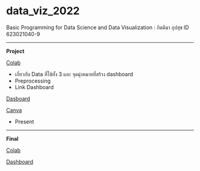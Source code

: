 # data_viz_2022
Basic Programming for Data Science and Data Visualization : กิตติมา อุปสุข ID 623021040-9

----------------------------------------------------------------------------------------------

**Project** 

[Colab](https://github.com/kittimaxz/data_viz_2022/blob/main/Project.ipynb)
  * เกี่ยวกับ Data ที่ใช้ทั้ง 3 และ จุดมุ่งหมายที่สร้าง dashboard
  * Preprocessing
  * Link Dashboard

[Dasboard](https://datastudio.google.com/s/r3JYqHRIWTs)

[Canva](https://github.com/kittimaxz/data_viz_2022/blob/main/Project.pdf)
  * Present

----------------------------------------------------------------------------------------------

**Final**

[Colab](https://github.com/kittimaxz/data_viz_2022/blob/main/Final_Exam.ipynb)

[Dashboard](https://datastudio.google.com/reporting/7a98d59e-f922-40f0-8220-91e0c6969b13)
